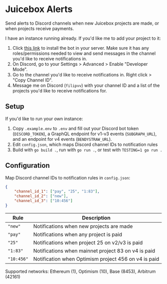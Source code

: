 # Juicebox Alerts

Send alerts to Discord channels when new Juicebox projects are made, or when projects receive payments.

I have an instance running already. If you'd like me to add your project to it:

1. Click [this link](https://discord.com/oauth2/authorize?client_id=1377330627803877436) to install the bot in your server. Make sure it has any roles/permissions needed to view and send messages in the channel you'd like to receive notifications in.
2. On Discord, go to your Settings > Advanced > Enable "Developer Mode".
3. Go to the channel you'd like to receive notifications in. Right click > "Copy Channel ID".
4. Message me on Discord (`filipvv`) with your channel ID and a list of the projects you'd like to receive notifications for.

## Setup

If you'd like to run your own instance:

1. Copy `.example.env` to `.env` and fill out
your Discord bot token (`DISCORD_TOKEN`), a GraphQL endpoint for v1-v3 events (`SUBGRAPH_URL`), and an endpoint for v4 events (`BENDYSTRAW_URL`).
2. Edit `config.json`, which maps Discord channel IDs to notification rules
3. Build with `go build .`, run with `go run .`, or test with `TESTING=1 go run .`

## Configuration

Map Discord channel IDs to notification rules in `config.json`:

```json
{
    "channel_id_1": ["pay", "25", "1:83"],
    "channel_id_2": ["new"],
    "channel_id_3": ["10:456"]
}
```

| Rule | Description |
|------|-------------|
| `"new"` | Notifications when new projects are made |
| `"pay"` | Notifications when any project is paid |
| `"25"` | Notifications when project 25 on v2/v3 is paid |
| `"1:83"` | Notifications when mainnet project 83 on v4 is paid |
| `"10:456"` | Notification when Optimism project 456 on v4 is paid |

Supported networks: Ethereum (1), Optimism (10), Base (8453), Arbitrum (42161)
